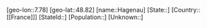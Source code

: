 ﻿---
location: [48.82,7.78]
mapzoom: [7,12] 
mapmarker: city 
type: City
tags:
- geo/City


SpocWebEntityId: 30698
isDeleted: false
confidential: public

---
[geo-lon::7.78]
[geo-lat::48.82]
[name::Hagenau]
[State::]
[Country::[[France]]]
[StateId::]
[Population::]
[Unknown::]


